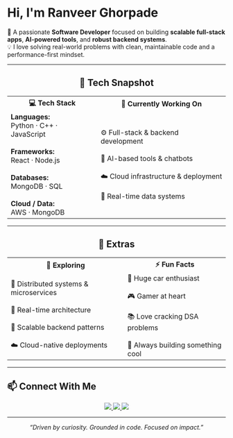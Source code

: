 #  Hi, I'm Ranveer Ghorpade

🚀 A passionate **Software Developer** focused on building **scalable full-stack apps**, **AI-powered tools**, and **robust backend systems**.  
💡 I love solving real-world problems with clean, maintainable code and a performance-first mindset.

---

<div align="center">
  <h2>💼 Tech Snapshot</h2>

  <table>
    <tr>
      <th>💻 <strong>Tech Stack</strong></th>
      <th>🚀 <strong>Currently Working On</strong></th>
    </tr>
    <tr>
      <td>
        <strong>Languages:</strong><br>Python · C++ · JavaScript<br><br>
        <strong>Frameworks:</strong><br>React · Node.js <br><br>
        <strong>Databases:</strong><br>MongoDB · SQL <br><br>
        <strong>Cloud / Data:</strong><br>AWS · MongoDB
      </td>
      <td>
        ⚙️ Full-stack & backend development <br><br>
        🤖 AI-based tools & chatbots <br><br>
        ☁️ Cloud infrastructure & deployment <br><br>
        🧪 Real-time data systems
      </td>
    </tr>
  </table>
</div>

---

<div align="center">
  <h2>🧠 Extras</h2>

  <table>
    <tr>
      <th>🌱 <strong>Exploring</strong></th>
      <th>⚡ <strong>Fun Facts</strong></th>
    </tr>
    <tr>
      <td>
        🧩 Distributed systems & microservices <br><br>
        📡 Real-time architecture <br><br>
        🚀 Scalable backend patterns <br><br>
        ☁️ Cloud-native deployments
      </td>
      <td>
        🚗 Huge car enthusiast <br><br>
        🎮 Gamer at heart <br><br>
        📚 Love cracking DSA problems <br><br>
        💭 Always building something cool
      </td>
    </tr>
  </table>
</div>

---

## 📫 Connect With Me

<p align="center">
  <a href="https://www.linkedin.com/in/ranveer-ghorpade-gg">
    <img src="https://img.shields.io/badge/LinkedIn-0077B5?style=for-the-badge&logo=linkedin&logoColor=white" />
  </a>
  <a href="https://github.com/ReeVNaR?tab=repositories">
    <img src="https://img.shields.io/badge/GitHub-181717?style=for-the-badge&logo=github&logoColor=white" />
  </a>
  <a href="https://www.instagram.com/ranveer._.15">
    <img src="https://img.shields.io/badge/Instagram-E4405F?style=for-the-badge&logo=instagram&logoColor=white" />
  </a>
</p>

---

<div align="center">
  <em>“Driven by curiosity. Grounded in code. Focused on impact.”</em>
</div>
